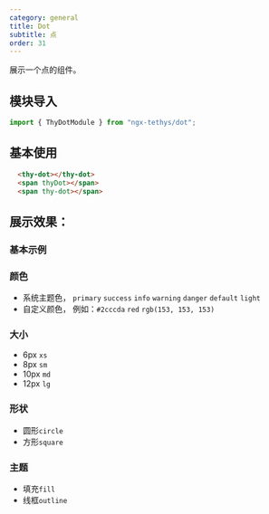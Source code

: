 ```yaml
---
category: general
title: Dot
subtitle: 点
order: 31
---
```


<alert>展示一个点的组件。</alert>


## 模块导入
```ts
import { ThyDotModule } from "ngx-tethys/dot";
```

## 基本使用
```html
  <thy-dot></thy-dot>
  <span thyDot></span>
  <span thy-dot></span>
```

## 展示效果：
### 基本示例 

<example name="thy-dot-basic-example" />


### 颜色
- 系统主题色， `primary`  `success`  `info`  `warning` `danger`  `default`  `light`
- 自定义颜色，  例如：`#2cccda` `red`  `rgb(153, 153, 153)`

<example name="thy-dot-color-example" />

### 大小 
- 6px  `xs`  
- 8px  `sm`   
- 10px `md`   
- 12px `lg`  

<example name="thy-dot-size-example" />

### 形状 
- 圆形`circle`
- 方形`square`

<example name="thy-dot-shape-example" />

### 主题 
- 填充`fill`  
- 线框`outline`

<example name="thy-dot-theme-example" />


